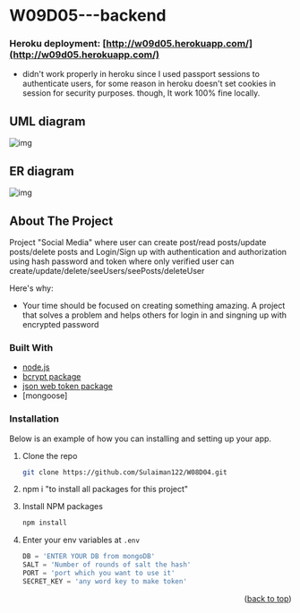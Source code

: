 # W09D05---backend


### Heroku deployment: [http://w09d05.herokuapp.com/](http://w09d05.herokuapp.com/)
 - didn't work properly in heroku since I used passport sessions to authenticate users, for some reason in heroku doesn't set cookies in session for security purposes.
 though, It work 100% fine locally.
 
## UML diagram
<img src='https://i.ibb.co/6PCmkYg/Untitled-drawio.png' alt='img'/>

## ER diagram
<img src='https://i.ibb.co/wLV0SXw/soical-media-ERD.jpg' alt='img'/>


## About The Project

Project "Social Media" where user can create post/read posts/update posts/delete posts and Login/Sign up with authentication and authorization using hash password and token where only verified user can create/update/delete/seeUsers/seePosts/deleteUser

Here's why:
* Your time should be focused on creating something amazing. A project that solves a problem and helps others for login in and singning up with encrypted password



### Built With

* [node.js](https://nodejs.org/)
* [bcrypt package](https://www.npmjs.com/package/bcrypt/)
* [json web token package](https://www.npmjs.com/package/jsonwebtoken/)
* [mongoose]

### Installation

Below is an example of how you can installing and setting up your app.


1. Clone the repo
   ```sh
   git clone https://github.com/Sulaiman122/W08D04.git
   ```
2. npm i "to install all packages for this project"

3. Install NPM packages
   ```sh
   npm install
   ```
4. Enter your env variables at `.env`
   ```js
   DB = 'ENTER YOUR DB from mongoDB'
   SALT = 'Number of rounds of salt the hash'
   PORT = 'port which you want to use it'
   SECRET_KEY = 'any word key to make token'
   ```


<p align="right">(<a href="#top">back to top</a>)</p>
